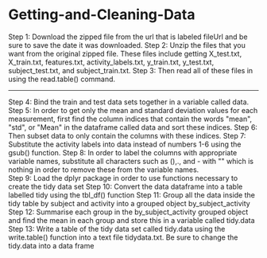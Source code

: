 # Getting-and-Cleaning-Data
Step 1: Download the zipped file from the url that is labeled fileUrl and be sure to save the date it was downloaded.
Step 2: Unzip the files that you want from the original zipped file.  These files include getting X_test.txt, X_train.txt, features.txt, activity_labels.txt, y_train.txt, y_test.txt, subject_test.txt, and subject_train.txt.
Step 3: Then read all of these files in using the read.table() command.  
****
Step 4: Bind the train and test data sets together in a variable called data. 
Step 5: In order to get only the mean and standard deviation values for each measurement, first find the column indices that contain the words "mean", "std", or "Mean" in the dataframe called data and sort these indices.
Step 6: Then subset data to only contain the columns with these indices.
Step 7: Substitute the activity labels into data instead of numbers 1-6 using the gsub() function.
Step 8: In order to label the columns with appropriate variable names, substitute all characters such as (),., and - with "" which is nothing in order to remove these from the variable names.  
Step 9: Load the dplyr package in order to use functions necessary to create the tidy data set 
Step 10: Convert the data dataframe into a table labelled tidy using the tbl_df() function
Step 11: Group all the data inside the tidy table by subject and activity into a grouped object by_subject_activity 
Step 12: Summarise each group in the by_subject_activity grouped object and find the mean in each group and store this in a variable called tidy.data 
Step 13: Write a table of the tidy data set called tidy.data using the write.table() function into a text file tidydata.txt.  Be sure to change the tidy.data into a data frame 
